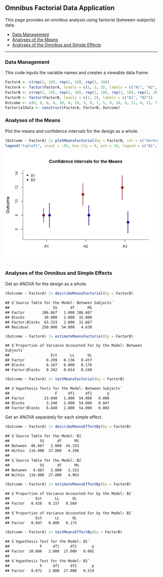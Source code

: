 
## Omnibus Factorial Data Application

This page provides an omnibus analysis using factorial
(between-subjects) data.

- [Data Management](#data-management)
- [Analyses of the Means](#analyses-of-the-means)
- [Analyses of the Omnibus and Simple
  Effects](#analyses-of-the-omnibus-and-simple-effects)

------------------------------------------------------------------------

### Data Management

This code inputs the variable names and creates a viewable data frame.

``` r
FactorA <- c(rep(1, 20), rep(2, 20), rep(3, 20))
FactorA <- factor(FactorA, levels = c(1, 2, 3), labels = c("A1", "A2", "A3"))
FactorB <- c(rep(1, 10), rep(2, 10), rep(1, 10), rep(2, 10), rep(1, 10), rep(2, 10))
FactorB <- factor(FactorB, levels = c(1, 2), labels = c("B1", "B2"))
Outcome <- c(6, 8, 6, 8, 10, 8, 10, 9, 8, 7, 5, 9, 10, 9, 11, 4, 11, 7, 6, 8, 7, 13, 11, 10, 13, 8, 11, 14, 12, 11, 7, 8, 7, 11, 10, 7, 8, 4, 8, 10, 9, 16, 11, 12, 15, 13, 9, 14, 11, 10, 8, 6, 8, 11, 5, 7, 9, 3, 6, 7)
FactorialData <- construct(FactorA, FactorB, Outcome)
```

### Analyses of the Means

Plot the means and confidence intervals for the design as a whole.

``` r
(Outcome ~ FactorA) |> plotMeansFactorial(by = FactorB, col = c("darkred", "darkblue"))
legend("topleft", inset = .01, box.lty = 0, pch = 16, legend = c("B1", "B2"), col = c("darkred", "darkblue"))
```

![](figures/Omnibus-Factorial-1.png)<!-- -->

### Analyses of the Omnibus and Simple Effects

Get an ANOVA for the design as a whole.

``` r
(Outcome ~ FactorA) |> describeMeansFactorial(by = FactorB)
```

    ## $`Source Table for the Model: Between Subjects`
    ##                    SS      df      MS
    ## Factor        106.667   1.000 106.667
    ## Blocks         30.000   2.000  15.000
    ## Factor:Blocks  63.333   2.000  31.667
    ## Residual      250.000  54.000   4.630

``` r
(Outcome ~ FactorA) |> estimateMeansFactorial(by = FactorB)
```

    ## $`Proportion of Variance Accounted For by the Model: Between Subjects`
    ##                   Est      LL      UL
    ## Factor          0.299   0.136   0.437
    ## Blocks          0.107   0.000   0.176
    ## Factor:Blocks   0.202   0.014   0.248

``` r
(Outcome ~ FactorA) |> testMeansFactorial(by = FactorB)
```

    ## $`Hypothesis Tests for the Model: Between Subjects`
    ##                     F     df1     df2       p
    ## Factor         23.040   1.000  54.000   0.000
    ## Blocks          3.240   2.000  54.000   0.047
    ## Factor:Blocks   6.840   2.000  54.000   0.002

Get an ANOVA separately for each simple effect.

``` r
(Outcome ~ FactorA) |> describeMeansEffectBy(by = FactorB)
```

    ## $`Source Table for the Model: B1`
    ##              SS      df      MS
    ## Between  86.667   2.000  43.333
    ## Within  116.000  27.000   4.296
    ## 
    ## $`Source Table for the Model: B2`
    ##              SS      df      MS
    ## Between   6.667   2.000   3.333
    ## Within  134.000  27.000   4.963

``` r
(Outcome ~ FactorA) |> estimateMeansEffectBy(by = FactorB)
```

    ## $`Proportion of Variance Accounted For by the Model: B1`
    ##            Est      LL      UL
    ## Factor   0.428   0.157   0.569
    ## 
    ## $`Proportion of Variance Accounted For by the Model: B2`
    ##            Est      LL      UL
    ## Factor   0.047   0.000   0.173

``` r
(Outcome ~ FactorA) |> testMeansEffectBy(by = FactorB)
```

    ## $`Hypothesis Test for the Model: B1`
    ##              F     df1     df2       p
    ## Factor  10.086   2.000  27.000   0.001
    ## 
    ## $`Hypothesis Test for the Model: B2`
    ##              F     df1     df2       p
    ## Factor   0.672   2.000  27.000   0.519
